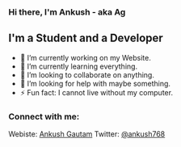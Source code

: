 ### Hi there, I'm Ankush - aka Ag

## I'm a Student and a Developer

- 🔭 I’m currently working on my Website.
- 🌱 I’m currently learning everything.
- 👯 I’m looking to collaborate on anything.
- 🤔 I’m looking for help with maybe something.
- ⚡ Fun fact: I cannot live without my computer.

### Connect with me:

Webiste: [Ankush Gautam](https:\\www.ankushgautam.com.np)
Twitter: [@ankush768](https:\\www.twitter.com\ankush768)
